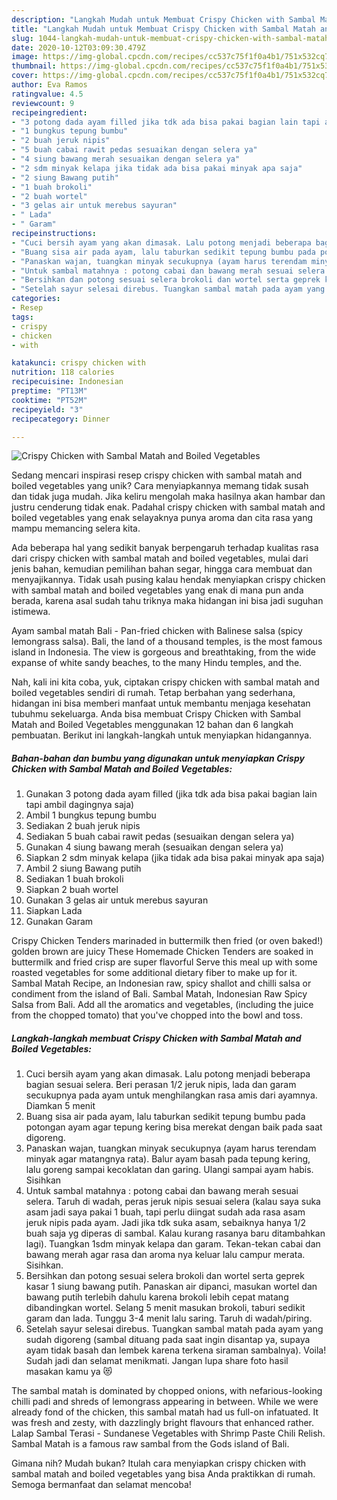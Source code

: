 ```yaml
---
description: "Langkah Mudah untuk Membuat Crispy Chicken with Sambal Matah and Boiled Vegetables yang Menggugah Selera"
title: "Langkah Mudah untuk Membuat Crispy Chicken with Sambal Matah and Boiled Vegetables yang Menggugah Selera"
slug: 1044-langkah-mudah-untuk-membuat-crispy-chicken-with-sambal-matah-and-boiled-vegetables-yang-menggugah-selera
date: 2020-10-12T03:09:30.479Z
image: https://img-global.cpcdn.com/recipes/cc537c75f1f0a4b1/751x532cq70/crispy-chicken-with-sambal-matah-and-boiled-vegetables-foto-resep-utama.jpg
thumbnail: https://img-global.cpcdn.com/recipes/cc537c75f1f0a4b1/751x532cq70/crispy-chicken-with-sambal-matah-and-boiled-vegetables-foto-resep-utama.jpg
cover: https://img-global.cpcdn.com/recipes/cc537c75f1f0a4b1/751x532cq70/crispy-chicken-with-sambal-matah-and-boiled-vegetables-foto-resep-utama.jpg
author: Eva Ramos
ratingvalue: 4.5
reviewcount: 9
recipeingredient:
- "3 potong dada ayam filled jika tdk ada bisa pakai bagian lain tapi ambil dagingnya saja"
- "1 bungkus tepung bumbu"
- "2 buah jeruk nipis"
- "5 buah cabai rawit pedas sesuaikan dengan selera ya"
- "4 siung bawang merah sesuaikan dengan selera ya"
- "2 sdm minyak kelapa jika tidak ada bisa pakai minyak apa saja"
- "2 siung Bawang putih"
- "1 buah brokoli"
- "2 buah wortel"
- "3 gelas air untuk merebus sayuran"
- " Lada"
- " Garam"
recipeinstructions:
- "Cuci bersih ayam yang akan dimasak. Lalu potong menjadi beberapa bagian sesuai selera. Beri perasan 1/2 jeruk nipis, lada dan garam secukupnya pada ayam untuk menghilangkan rasa amis dari ayamnya. Diamkan 5 menit"
- "Buang sisa air pada ayam, lalu taburkan sedikit tepung bumbu pada potongan ayam agar tepung kering bisa merekat dengan baik pada saat digoreng."
- "Panaskan wajan, tuangkan minyak secukupnya (ayam harus terendam minyak agar matangnya rata). Balur ayam basah pada tepung kering, lalu goreng sampai kecoklatan dan garing. Ulangi sampai ayam habis. Sisihkan"
- "Untuk sambal matahnya : potong cabai dan bawang merah sesuai selera. Taruh di wadah, peras jeruk nipis sesuai selera (kalau saya suka asam jadi saya pakai 1 buah, tapi perlu diingat sudah ada rasa asam jeruk nipis pada ayam. Jadi jika tdk suka asam, sebaiknya hanya 1/2 buah saja yg diperas di sambal. Kalau kurang rasanya baru ditambahkan lagi). Tuangkan 1sdm minyak kelapa dan garam. Tekan-tekan cabai dan bawang merah agar rasa dan aroma nya keluar lalu campur merata. Sisihkan."
- "Bersihkan dan potong sesuai selera brokoli dan wortel serta geprek kasar 1 siung bawang putih. Panaskan air dipanci, masukan wortel dan bawang putih terlebih dahulu karena brokoli lebih cepat matang dibandingkan wortel. Selang 5 menit masukan brokoli, taburi sedikit garam dan lada. Tunggu 3-4 menit lalu saring. Taruh di wadah/piring."
- "Setelah sayur selesai direbus. Tuangkan sambal matah pada ayam yang sudah digoreng (sambal dituang pada saat ingin disantap ya, supaya ayam tidak basah dan lembek karena terkena siraman sambalnya). Voila! Sudah jadi dan selamat menikmati. Jangan lupa share foto hasil masakan kamu ya 😻"
categories:
- Resep
tags:
- crispy
- chicken
- with

katakunci: crispy chicken with 
nutrition: 118 calories
recipecuisine: Indonesian
preptime: "PT13M"
cooktime: "PT52M"
recipeyield: "3"
recipecategory: Dinner

---
```



![Crispy Chicken with Sambal Matah and Boiled Vegetables](https://img-global.cpcdn.com/recipes/cc537c75f1f0a4b1/751x532cq70/crispy-chicken-with-sambal-matah-and-boiled-vegetables-foto-resep-utama.jpg)

Sedang mencari inspirasi resep crispy chicken with sambal matah and boiled vegetables yang unik? Cara menyiapkannya memang tidak susah dan tidak juga mudah. Jika keliru mengolah maka hasilnya akan hambar dan justru cenderung tidak enak. Padahal crispy chicken with sambal matah and boiled vegetables yang enak selayaknya punya aroma dan cita rasa yang mampu memancing selera kita.

Ada beberapa hal yang sedikit banyak berpengaruh terhadap kualitas rasa dari crispy chicken with sambal matah and boiled vegetables, mulai dari jenis bahan, kemudian pemilihan bahan segar, hingga cara membuat dan menyajikannya. Tidak usah pusing kalau hendak menyiapkan crispy chicken with sambal matah and boiled vegetables yang enak di mana pun anda berada, karena asal sudah tahu triknya maka hidangan ini bisa jadi suguhan istimewa.

Ayam sambal matah Bali - Pan-fried chicken with Balinese salsa (spicy lemongrass salsa). Bali, the land of a thousand temples, is the most famous island in Indonesia. The view is gorgeous and breathtaking, from the wide expanse of white sandy beaches, to the many Hindu temples, and the.


Nah, kali ini kita coba, yuk, ciptakan crispy chicken with sambal matah and boiled vegetables sendiri di rumah. Tetap berbahan yang sederhana, hidangan ini bisa memberi manfaat untuk membantu menjaga kesehatan tubuhmu sekeluarga. Anda bisa membuat Crispy Chicken with Sambal Matah and Boiled Vegetables menggunakan 12 bahan dan 6 langkah pembuatan. Berikut ini langkah-langkah untuk menyiapkan hidangannya.

<!--inarticleads1-->

##### Bahan-bahan dan bumbu yang digunakan untuk menyiapkan Crispy Chicken with Sambal Matah and Boiled Vegetables:

1. Gunakan 3 potong dada ayam filled (jika tdk ada bisa pakai bagian lain tapi ambil dagingnya saja)
1. Ambil 1 bungkus tepung bumbu
1. Sediakan 2 buah jeruk nipis
1. Sediakan 5 buah cabai rawit pedas (sesuaikan dengan selera ya)
1. Gunakan 4 siung bawang merah (sesuaikan dengan selera ya)
1. Siapkan 2 sdm minyak kelapa (jika tidak ada bisa pakai minyak apa saja)
1. Ambil 2 siung Bawang putih
1. Sediakan 1 buah brokoli
1. Siapkan 2 buah wortel
1. Gunakan 3 gelas air untuk merebus sayuran
1. Siapkan  Lada
1. Gunakan  Garam


Crispy Chicken Tenders marinaded in buttermilk then fried (or oven baked!) golden brown are juicy These Homemade Chicken Tenders are soaked in buttermilk and fried crisp are super flavorful Serve this meal up with some roasted vegetables for some additional dietary fiber to make up for it. Sambal Matah Recipe, an Indonesian raw, spicy shallot and chilli salsa or condiment from the island of Bali. Sambal Matah, Indonesian Raw Spicy Salsa from Bali. Add all the aromatics and vegetables, (including the juice from the chopped tomato) that you&#39;ve chopped into the bowl and toss. 

<!--inarticleads2-->

##### Langkah-langkah membuat Crispy Chicken with Sambal Matah and Boiled Vegetables:

1. Cuci bersih ayam yang akan dimasak. Lalu potong menjadi beberapa bagian sesuai selera. Beri perasan 1/2 jeruk nipis, lada dan garam secukupnya pada ayam untuk menghilangkan rasa amis dari ayamnya. Diamkan 5 menit
1. Buang sisa air pada ayam, lalu taburkan sedikit tepung bumbu pada potongan ayam agar tepung kering bisa merekat dengan baik pada saat digoreng.
1. Panaskan wajan, tuangkan minyak secukupnya (ayam harus terendam minyak agar matangnya rata). Balur ayam basah pada tepung kering, lalu goreng sampai kecoklatan dan garing. Ulangi sampai ayam habis. Sisihkan
1. Untuk sambal matahnya : potong cabai dan bawang merah sesuai selera. Taruh di wadah, peras jeruk nipis sesuai selera (kalau saya suka asam jadi saya pakai 1 buah, tapi perlu diingat sudah ada rasa asam jeruk nipis pada ayam. Jadi jika tdk suka asam, sebaiknya hanya 1/2 buah saja yg diperas di sambal. Kalau kurang rasanya baru ditambahkan lagi). Tuangkan 1sdm minyak kelapa dan garam. Tekan-tekan cabai dan bawang merah agar rasa dan aroma nya keluar lalu campur merata. Sisihkan.
1. Bersihkan dan potong sesuai selera brokoli dan wortel serta geprek kasar 1 siung bawang putih. Panaskan air dipanci, masukan wortel dan bawang putih terlebih dahulu karena brokoli lebih cepat matang dibandingkan wortel. Selang 5 menit masukan brokoli, taburi sedikit garam dan lada. Tunggu 3-4 menit lalu saring. Taruh di wadah/piring.
1. Setelah sayur selesai direbus. Tuangkan sambal matah pada ayam yang sudah digoreng (sambal dituang pada saat ingin disantap ya, supaya ayam tidak basah dan lembek karena terkena siraman sambalnya). Voila! Sudah jadi dan selamat menikmati. Jangan lupa share foto hasil masakan kamu ya 😻


The sambal matah is dominated by chopped onions, with nefarious-looking chilli padi and shreds of lemongrass appearing in between. While we were already fond of the chicken, this sambal matah had us full-on infatuated. It was fresh and zesty, with dazzlingly bright flavours that enhanced rather. Lalap Sambal Terasi - Sundanese Vegetables with Shrimp Paste Chili Relish. Sambal Matah is a famous raw sambal from the Gods island of Bali. 

Gimana nih? Mudah bukan? Itulah cara menyiapkan crispy chicken with sambal matah and boiled vegetables yang bisa Anda praktikkan di rumah. Semoga bermanfaat dan selamat mencoba!
